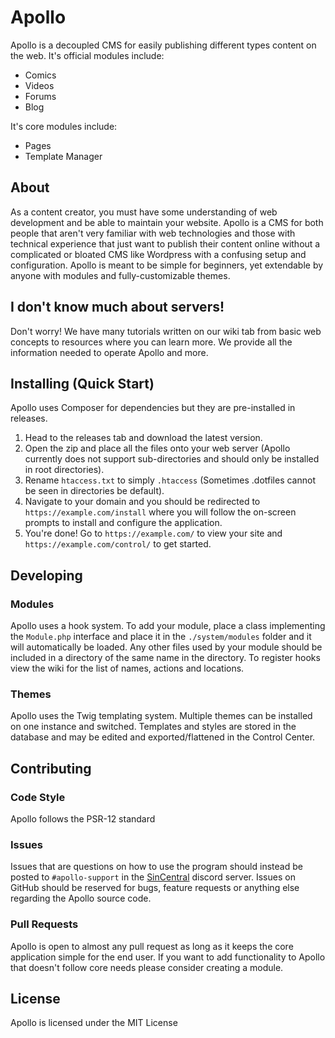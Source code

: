 
# Apollo
Apollo is a decoupled CMS for easily publishing different types content on the web. It's official modules include:
- Comics
- Videos
- Forums
- Blog

It's core modules include:
- Pages
- Template Manager

## About
As a content creator, you must have some understanding of web development and be able to maintain your website. Apollo is a CMS for both people that aren't very familiar with web technologies and those with technical experience that just want to publish their content online without a complicated or bloated CMS like Wordpress with a confusing setup and configuration.
Apollo is meant to be simple for beginners, yet extendable by anyone with modules and fully-customizable themes.

## I don't know much about servers!
Don't worry! We have many tutorials written on our wiki tab from basic web concepts to resources where you can learn more.
We provide all the information needed to operate Apollo and more.

## Installing (Quick Start)
Apollo uses Composer for dependencies but they are pre-installed in releases.
1. Head to the releases tab and download the latest version.
2. Open the zip and place all the files onto your web server (Apollo currently does not support sub-directories and should only be installed in root directories).
3. Rename `htaccess.txt` to simply `.htaccess` (Sometimes .dotfiles cannot be seen in directories be default).
4. Navigate to your domain and you should be redirected to `https://example.com/install` where you will follow the on-screen prompts to install and configure the application.
5. You're done! Go to `https://example.com/` to view your site and `https://example.com/control/` to get started.

## Developing

### Modules
Apollo uses a hook system.
To add your module, place a class implementing the `Module.php` interface and place it in the `./system/modules` folder and it will automatically be loaded. Any other files used by your module should be included in a directory of the same name in the directory.
To register hooks view the wiki for the list of names, actions and locations.
### Themes
Apollo uses the Twig templating system. Multiple themes can be installed on one instance and switched. Templates and styles are stored in the database and may be edited and exported/flattened in the Control Center.

## Contributing

### Code Style
Apollo follows the PSR-12 standard
### Issues
Issues that are questions on how to use the program should instead be posted to `#apollo-support` in the [SinCentral](https://sincentral.net/discord) discord server.
Issues on GitHub should be reserved for bugs, feature requests or anything else regarding the Apollo source code.

### Pull Requests
Apollo is open to almost any pull request as long as it keeps the core application simple for the end user.
If you want to add functionality to Apollo that doesn't follow core needs please consider creating a module. 

## License
Apollo is licensed under the MIT License
